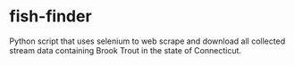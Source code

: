 # fish-finder

Python script that uses selenium to web scrape and download all collected stream data containing Brook Trout in the state of Connecticut.
